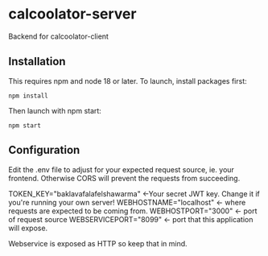 # calcoolator-server
Backend for calcoolator-client

## Installation
This requires npm and node 18 or later.
To launch, install packages first:

`npm install`

Then launch with npm start:

`npm start`

## Configuration
Edit the .env file to adjust for your expected request source, ie. your frontend. Otherwise CORS will prevent the requests from succeeding.

TOKEN_KEY="baklavafalafelshawarma" <-Your secret JWT key. Change it if you're running your own server!
WEBHOSTNAME="localhost" <- where requests are expected to be coming from.
WEBHOSTPORT="3000" <- port of request source
WEBSERVICEPORT="8099" <- port that this application will expose.

Webservice is exposed as HTTP so keep that in mind.



